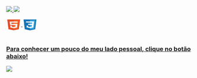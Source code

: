 <div>
  <a href="https://github.com/guilherme-battisti">
  <img height="180em" src="https://github-readme-stats.vercel.app/api?username=guilherme-battisti&show_icons=true&theme=tokyonight&include_all_commits=true&count_private=true"/>
  <img height="180em" src="https://github-readme-stats.vercel.app/api/top-langs/?username=guilherme-battisti&layout=compact&langs_count=6&theme=tokyonight"/>
</div>
<div style="display: inline_block"><br>
 
  <img align="center" alt="HTML" height="30" width="40" src="https://raw.githubusercontent.com/devicons/devicon/master/icons/html5/html5-original.svg">
  <img align="center" alt="CSS" height="30" width="40" src="https://raw.githubusercontent.com/devicons/devicon/master/icons/css3/css3-original.svg">
</div>
 
 <br>
 
  ### Para conhecer um pouco do meu lado pessoal, clique no botão abaixo!
 
<div> 
  <a href="https://instagram.com/battisti_trv" target="_blank"><img src="https://img.shields.io/badge/-Instagram-%23E4405F?style=for-the-badge&logo=instagram&logoColor=white" target="_blank"></a>


</div>
